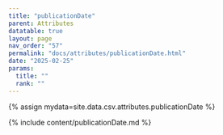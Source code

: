 ```yaml
---
title: "publicationDate"
parent: Attributes
datatable: true
layout: page
nav_order: "57"
permalink: "docs/attributes/publicationDate.html"
date: "2025-02-25"
params:
  title: ""
  rank: ""
---
```

{% assign mydata=site.data.csv.attributes.publicationDate %} 

{% include content/publicationDate.md %}
